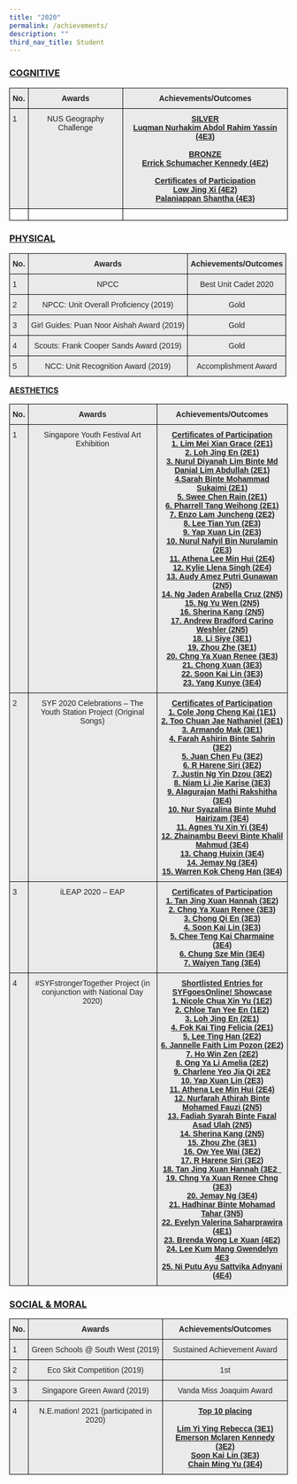 ```yaml
---
title: "2020"
permalink: /achievements/
description: ""
third_nav_title: Student
---
```

<h3><u>COGNITIVE</u></h3>

<style type="text/css">
.tg  {border-collapse:collapse;border-spacing:0;}
.tg td{border-color:black;border-style:solid;border-width:1px;font-family:Arial, sans-serif;font-size:14px;
  overflow:hidden;padding:10px 5px;word-break:normal;}
.tg th{border-color:black;border-style:solid;border-width:1px;font-family:Arial, sans-serif;font-size:14px;
  font-weight:normal;overflow:hidden;padding:10px 5px;word-break:normal;}
.tg .tg-n4qt{background-color:#EAEAEA;color:#222;font-weight:bold;text-align:center;vertical-align:top}
.tg .tg-y7qa{background-color:#EAEAEA;color:#222;text-align:left;vertical-align:top}
.tg .tg-ii8k{background-color:#EAEAEA;color:#222;text-align:center;vertical-align:top}
.tg .tg-i8ej{background-color:#EAEAEA;color:#222;font-weight:bold;text-align:center;text-decoration:underline;vertical-align:top}
.tg .tg-0lax{text-align:left;vertical-align:top}
</style>
<table class="tg">
<thead>
  <tr>
    <th class="tg-n4qt">No.</th>
    <th class="tg-n4qt">Awards</th>
    <th class="tg-n4qt">Achievements/Outcomes</th>
  </tr>
</thead>
<tbody>
  <tr>
    <td class="tg-y7qa">1</td>
    <td class="tg-ii8k">NUS Geography Challenge</td>
    <td class="tg-i8ej">SILVER<br>Luqman Nurhakim Abdol Rahim Yassin (4E3)<br><br>BRONZE<br>Errick Schumacher Kennedy (4E2)<br><br>Certificates of Participation<br>Low Jing Xi (4E2)<br>Palaniappan Shantha (4E3)</td>
  </tr>
  <tr>
    <td class="tg-0lax"></td>
    <td class="tg-0lax"></td>
    <td class="tg-0lax"></td>
  </tr>
</tbody>
</table>

<h3><u>PHYSICAL</u></h3>

<style type="text/css">
.tg  {border-collapse:collapse;border-spacing:0;}
.tg td{border-color:black;border-style:solid;border-width:1px;font-family:Arial, sans-serif;font-size:14px;
  overflow:hidden;padding:10px 5px;word-break:normal;}
.tg th{border-color:black;border-style:solid;border-width:1px;font-family:Arial, sans-serif;font-size:14px;
  font-weight:normal;overflow:hidden;padding:10px 5px;word-break:normal;}
.tg .tg-n4qt{background-color:#EAEAEA;color:#222;font-weight:bold;text-align:center;vertical-align:top}
.tg .tg-y7qa{background-color:#EAEAEA;color:#222;text-align:left;vertical-align:top}
.tg .tg-ii8k{background-color:#EAEAEA;color:#222;text-align:center;vertical-align:top}
</style>
<table class="tg">
<thead>
  <tr>
    <th class="tg-n4qt">No.</th>
    <th class="tg-n4qt">Awards</th>
    <th class="tg-n4qt">Achievements/Outcomes</th>
  </tr>
</thead>
<tbody>
  <tr>
    <td class="tg-y7qa">1</td>
    <td class="tg-ii8k">NPCC</td>
    <td class="tg-ii8k">Best Unit Cadet 2020</td>
  </tr>
  <tr>
    <td class="tg-y7qa">2</td>
    <td class="tg-ii8k">NPCC: Unit Overall Proficiency (2019)</td>
    <td class="tg-ii8k">Gold</td>
  </tr>
  <tr>
    <td class="tg-y7qa">3</td>
    <td class="tg-ii8k">Girl Guides: Puan Noor Aishah Award (2019)</td>
    <td class="tg-ii8k">Gold</td>
  </tr>
  <tr>
    <td class="tg-y7qa">4</td>
    <td class="tg-ii8k">Scouts: Frank Cooper Sands Award (2019)</td>
    <td class="tg-ii8k">Gold</td>
  </tr>
  <tr>
    <td class="tg-y7qa">5</td>
    <td class="tg-ii8k">NCC: Unit Recognition Award (2019)</td>
    <td class="tg-ii8k">Accomplishment Award</td>
  </tr>
</tbody>
</table>

<u>**AESTHETICS**</u>
<style type="text/css">
.tg  {border-collapse:collapse;border-spacing:0;}
.tg td{border-color:black;border-style:solid;border-width:1px;font-family:Arial, sans-serif;font-size:14px;
  overflow:hidden;padding:10px 5px;word-break:normal;}
.tg th{border-color:black;border-style:solid;border-width:1px;font-family:Arial, sans-serif;font-size:14px;
  font-weight:normal;overflow:hidden;padding:10px 5px;word-break:normal;}
.tg .tg-n4qt{background-color:#EAEAEA;color:#222;font-weight:bold;text-align:center;vertical-align:top}
.tg .tg-y7qa{background-color:#EAEAEA;color:#222;text-align:left;vertical-align:top}
.tg .tg-ii8k{background-color:#EAEAEA;color:#222;text-align:center;vertical-align:top}
.tg .tg-i8ej{background-color:#EAEAEA;color:#222;font-weight:bold;text-align:center;text-decoration:underline;vertical-align:top}
</style>
<table class="tg">
<thead>
  <tr>
    <th class="tg-n4qt">No.</th>
    <th class="tg-n4qt">Awards</th>
    <th class="tg-n4qt">Achievements/Outcomes</th>
  </tr>
</thead>
<tbody>
  <tr>
    <td class="tg-y7qa">1</td>
    <td class="tg-ii8k">Singapore Youth Festival Art Exhibition</td>
    <td class="tg-i8ej">Certificates of Participation<br>1. Lim Mei Xian Grace (2E1)<br>2. Loh Jing En (2E1)<br>3. Nurul Diyanah Lim Binte Md Danial Lim Abdullah (2E1)<br>4.Sarah Binte Mohammad Sukaimi (2E1)<br>5. Swee Chen Rain (2E1)<br>6. Pharrell Tang Weihong (2E1)<br>7. Enzo Lam Juncheng (2E2)<br>8. Lee Tian Yun (2E3)<br>9. Yap Xuan Lin (2E3)<br>10. Nurul Nafyil Bin Nurulamin (2E3)<br>11. Athena Lee Min Hui (2E4)<br>12. Kylie Llena Singh (2E4)<br>13. Audy Amez Putri Gunawan (2N5)<br>14. Ng Jaden Arabella Cruz (2N5)<br>15. Ng Yu Wen (2N5)<br>16. Sherina Kang (2N5)<br>17. Andrew Bradford Carino Weshler (2N5)<br>18. Li Siye (3E1)<br>19. Zhou Zhe (3E1)<br>20. Chng Ya Xuan Renee (3E3)<br>21. Chong Xuan (3E3)<br>22. Soon Kai Lin (3E3)<br>23. Yang Kunye (3E4)</td>
  </tr>
  <tr>
    <td class="tg-y7qa">2</td>
    <td class="tg-ii8k">SYF 2020 Celebrations – The Youth Station Project (Original Songs)</td>
    <td class="tg-i8ej">Certificates of Participation<br>1. Cole Jong Cheng Kai (1E1)<br>2.  Too Chuan Jae Nathaniel (3E1)<br>3. Armando Mak (3E1)<br>4. Farah Ashirin Binte Sahrin (3E2)<br>5. Juan Chen Fu (3E2)<br>6. R Harene Siri (3E2)<br>7. Justin Ng Yin Dzou (3E2)<br>8. Niam Li Jie Karise (3E3)<br>9. Alagurajan Mathi Rakshitha (3E4)<br>10. Nur Syazalina Binte Muhd Hairizam (3E4)<br>11. Agnes Yu Xin Yi (3E4)<br>12. Zhainambu Beevi Binte Khalil Mahmud (3E4)<br>13. Chang Huixin (3E4)<br>14.  Jemay Ng (3E4)<br>15. Warren Kok Cheng Han (3E4)</td>
  </tr>
  <tr>
    <td class="tg-y7qa">3</td>
    <td class="tg-ii8k">iLEAP 2020 – EAP</td>
    <td class="tg-i8ej">Certificates of Participation<br>1. Tan Jing Xuan Hannah (3E2)<br>2. Chng Ya Xuan Renee (3E3)<br>3. Chong Qi En (3E3)<br>4. Soon Kai Lin (3E3)<br>5. Chee Teng Kai Charmaine (3E4)<br>6. Chung Sze Min (3E4)<br>7. Waiyen Tang (3E4)</td>
  </tr>
  <tr>
    <td class="tg-y7qa">4</td>
    <td class="tg-ii8k">#SYFstrongerTogether Project (in conjunction with National Day 2020)</td>
    <td class="tg-i8ej">Shortlisted Entries for SYFgoesOnline! Showcase<br>1. Nicole Chua Xin Yu (1E2)<br>2. Chloe Tan Yee En (1E2)<br>3. Loh Jing En (2E1)<br>4. Fok Kai Ting Felicia (2E1)<br>5. Lee Ting Han (2E2)<br>6. Jannelle Faith Lim Pozon (2E2)<br>7. Ho Win Zen (2E2)<br>8. Ong Ya Li Amelia (2E2)<br>9. Charlene Yeo Jia Qi 2E2<br>10. Yap Xuan Lin (2E3)<br>11. Athena Lee Min Hui (2E4)<br>12. Nurfarah Athirah Binte Mohamed Fauzi (2N5)<br>13. Fadiah Syarah Binte Fazal Asad Ulah (2N5)<br>14. Sherina Kang (2N5)<br>15. Zhou Zhe (3E1)<br>16. Ow Yee Wai (3E2)<br>17. R Harene Siri (3E2)<br>18. Tan Jing Xuan Hannah (3E2_<br>19. Chng Ya Xuan Renee Chng (3E3)<br>20. Jemay Ng (3E4)<br>21. Hadhinar Binte Mohamad Tahar (3N5)<br>22. Evelyn Valerina Saharprawira (4E1)<br>23. Brenda Wong Le Xuan (4E2)<br>24. Lee Kum Mang Gwendelyn 4E3<br>25. Ni Putu Ayu Sattvika Adnyani (4E4)</td>
  </tr>
</tbody>
</table>

<h3><u>SOCIAL &amp; MORAL</u></h3>

<style type="text/css">
.tg  {border-collapse:collapse;border-spacing:0;}
.tg td{border-color:black;border-style:solid;border-width:1px;font-family:Arial, sans-serif;font-size:14px;
  overflow:hidden;padding:10px 5px;word-break:normal;}
.tg th{border-color:black;border-style:solid;border-width:1px;font-family:Arial, sans-serif;font-size:14px;
  font-weight:normal;overflow:hidden;padding:10px 5px;word-break:normal;}
.tg .tg-n4qt{background-color:#EAEAEA;color:#222;font-weight:bold;text-align:center;vertical-align:top}
.tg .tg-y7qa{background-color:#EAEAEA;color:#222;text-align:left;vertical-align:top}
.tg .tg-ii8k{background-color:#EAEAEA;color:#222;text-align:center;vertical-align:top}
.tg .tg-i8ej{background-color:#EAEAEA;color:#222;font-weight:bold;text-align:center;text-decoration:underline;vertical-align:top}
</style>
<table class="tg">
<thead>
  <tr>
    <th class="tg-n4qt">No.</th>
    <th class="tg-n4qt">Awards</th>
    <th class="tg-n4qt">Achievements/Outcomes</th>
  </tr>
</thead>
<tbody>
  <tr>
    <td class="tg-y7qa">1</td>
    <td class="tg-ii8k">Green Schools @ South West (2019)</td>
    <td class="tg-ii8k">Sustained Achievement Award</td>
  </tr>
  <tr>
    <td class="tg-y7qa">2</td>
    <td class="tg-ii8k">Eco Skit Competition (2019)</td>
    <td class="tg-ii8k">1st</td>
  </tr>
  <tr>
    <td class="tg-y7qa">3</td>
    <td class="tg-ii8k">Singapore Green Award (2019)</td>
    <td class="tg-ii8k">Vanda Miss Joaquim Award</td>
  </tr>
  <tr>
    <td class="tg-y7qa">4</td>
    <td class="tg-ii8k">N.E.mation! 2021 (participated in 2020)</td>
    <td class="tg-i8ej">Top 10 placing<br><br>Lim Yi Ying Rebecca (3E1)<br>Emerson Mclaren Kennedy (3E2)<br>Soon Kai Lin (3E3)<br>Chain Ming Yu (3E4)</td>
  </tr>
</tbody>
</table>